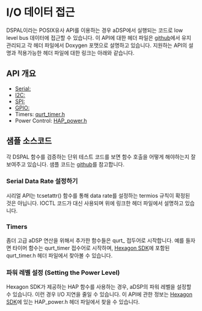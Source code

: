 # I/O 데이터 접근

DSPAL이라는 POSIX유사 API를 이용하는 경우 aDSP에서 실행되는 코드로 low level bus 데이터에 접근할 수 있습니다. 이 API에 대한 헤더 파일은  [github](https://github.com/ATLFlight/dspal)에서 유지관리되고 각 헤더 파일에서 Doxygen 포맷으로 설명하고 있습니다. 지원하는 API의 설명과 적용가능한 헤더 파일에 대한 링크는 아래와 같습니다.

## API 개요
* [Serial:](https://github.com/ATLFlight/dspal/blob/master/include/dev_fs_lib_serial.h)
* [I2C:](https://github.com/ATLFlight/dspal/blob/master/include/dev_fs_lib_i2c.h)
* [SPI:](https://github.com/ATLFlight/dspal/blob/master/include/dev_fs_lib_spi.h)
* [GPIO:](https://github.com/ATLFlight/dspal/blob/master/include/dev_fs_lib_gpio.h)
* Timers: [qurt_timer.h](https://developer.qualcomm.com/software/hexagon-dsp-sdk/tools)
* Power Control: [HAP_power.h](https://developer.qualcomm.com/software/hexagon-dsp-sdk/tools)

## 샘플 소스코드
각 DSPAL 함수를 검증하는 단위 테스트 코드를 보면 함수 호출을 어떻게 해야하는지 잘 보여주고 있습니다.
샘플 코드는 [github](https://github.com/ATLFlight/dspal/tree/master/test/dspal_tester)를 참고합니다.

### Serial Data Rate 설정하기
시리얼 API는 tcsetattr() 함수를 통해 data rate를 설정하는 termios 규칙이 확정된 것은 아닙니다. IOCTL 코드가 대신 사용되며 위에 링크한 헤더 파일에서 설명하고 있습니다.

### Timers
좀더 고급 aDSP 연산을 위해서 추가한 함수들은 qurt_ 접두어로 시작합니다. 예를 들자면 타이머 함수는 qurt_timer 접수어로 시작하며, [Hexagon SDK](https://developer.qualcomm.com/software/hexagon-dsp-sdk/tools)에 포함된 qurt_timer.h 헤더 파일에서 찾아볼 수 있습니다.

### 파워 레벨 설정 (Setting the Power Level)
Hexagon SDK가 제공하는 HAP 함수를 사용하는 경우, aDSP의 파워 레벨을 설정할 수 있습니다. 이런 경우 I/O 지연을 줄일 수 있습니다. 이 API에 관한 정보는 [Hexagon SDK](https://developer.qualcomm.com/software/hexagon-dsp-sdk/tools)에 있는 HAP_power.h 헤더 파일에서 찾을 수 있습니다.
